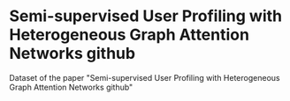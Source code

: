 # Semi-supervised User Profiling with Heterogeneous Graph Attention Networks github
 Dataset of the paper "Semi-supervised User Profiling with Heterogeneous Graph Attention Networks github"

